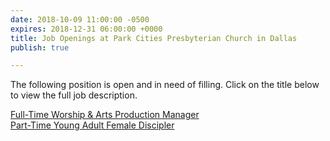 ```yaml
---
date: 2018-10-09 11:00:00 -0500
expires: 2018-12-31 06:00:00 +0000
title: Job Openings at Park Cities Presbyterian Church in Dallas
publish: true

---
```

The following position is open and in need of filling. Click on the title below to view the full job description.

[Full-Time Worship & Arts Production Manager](https://jobsatpcpc.org/job-description/209/ "Full-Time Worship & Arts Production Manager")  
[Part-Time Young Adult Female Discipler](https://jobsatpcpc.org/job-description/200/ "Part-Time Young Adult Female Discipler")